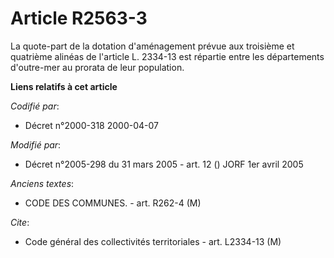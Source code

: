 # Article R2563-3

La quote-part de la dotation d'aménagement prévue aux troisième et quatrième alinéas de l'article L. 2334-13 est répartie
entre les départements d'outre-mer au prorata de leur population.

**Liens relatifs à cet article**

_Codifié par_:

  - Décret n°2000-318 2000-04-07

_Modifié par_:

  - Décret n°2005-298 du 31 mars 2005 - art. 12 () JORF 1er avril 2005

_Anciens textes_:

  - CODE DES COMMUNES. - art. R262-4 (M)

_Cite_:

  - Code général des collectivités territoriales - art. L2334-13 (M)
